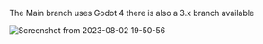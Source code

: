 The Main branch uses Godot 4
there is also a 3.x branch available

![Screenshot from 2023-08-02 19-50-56](https://github.com/Variable-Interactive/SmartSlicer/assets/77773850/4adfeb3c-2cd4-4a7e-afbc-831ceac789e2)
